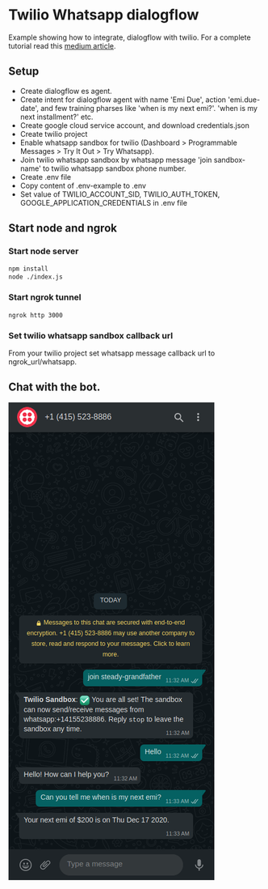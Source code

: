 # Twilio Whatsapp dialogflow 
Example showing how to integrate, dialogflow with twilio. For a complete tutorial read this [medium article](https://breathingcyborg.medium.com/integrate-dialogflow-with-whatsapp-802fa76576e5).

## Setup
* Create dialogflow es agent.
* Create intent for dialogflow agent with name 'Emi Due', action 'emi.due-date',
  and few training pharses like 'when is my next emi?'. 'when is my next installment?' etc.
* Create google cloud service account, and download credentials.json
* Create twilio project
* Enable whatsapp sandbox for twilio (Dashboard > Programmable Messages > Try It Out > Try Whatsapp).
* Join twilio whatsapp sandbox by whatsapp message 'join sandbox-name' to twilio whatsapp sandbox phone number.
* Create .env file
* Copy content of .env-example to .env
* Set value of TWILIO_ACCOUNT_SID, TWILIO_AUTH_TOKEN, GOOGLE_APPLICATION_CREDENTIALS in .env file

## Start node and ngrok

### Start node server
```
npm install
node ./index.js
```

### Start ngrok tunnel
```
ngrok http 3000
```

### Set twilio whatsapp sandbox callback url
From your twilio project set whatsapp message callback url to ngrok_url/whatsapp.

## Chat with the bot.
![Chat Screenshot](./screenshots/chat.png?raw=true "Chat Screenshot")

